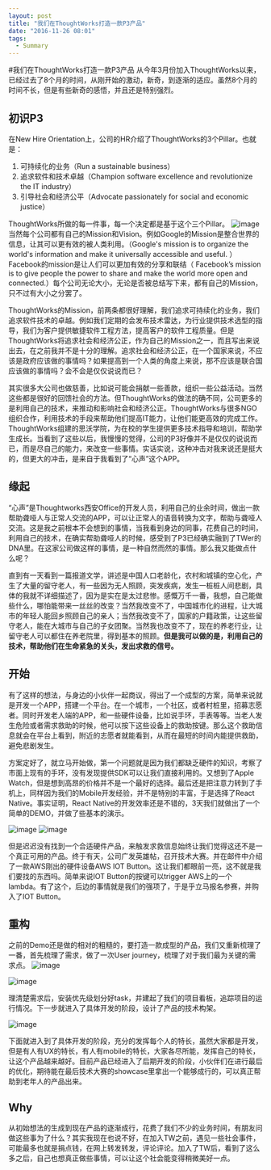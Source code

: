 ```yaml
---
layout: post
title: "我们在ThoughtWorks打造一款P3产品"
date: "2016-11-26 08:01"
tags:
  - Summary
---
```


#我们在ThoughtWorks打造一款P3产品
从今年3月份加入ThoughtWorks以来，已经过去了8个月的时间，从刚开始的激动，新奇，到逐渐的适应。虽然8个月的时间不长，但是有些新奇的感悟，并且还是特别强烈。

## 初识P3
在New Hire Orientation上，公司的HR介绍了ThoughtWorks的3个Pillar。也就是：

1. 可持续化的业务（Run a sustainable business）
2. 追求软件和技术卓越（Champion software excellence and revolutionize the IT industry）
3. 引导社会和经济公平（Advocate passionately for social and economic justice）

ThoughtWorks所做的每一件事，每一个决定都是基于这个三个Pillar。
![image]({{url}}/resources/img/TW-3Pillars.PNG)
当然每个公司都有自己的Mission和Vision。例如Google的Mission是整合世界的信息，让其可以更有效的被人类利用。（Google's mission is to organize the world's information and make it universally accessible and useful. ）Facebook的mission是让人们可以更加有效的分享和联结（ Facebook’s mission is to give people the power to share and make the world more open and connected.）每个公司无论大小，无论是否被总结写下来，都有自己的Mission，只不过有大小之分罢了。

ThoughtWorks的Mission，前两条都很好理解，我们追求可持续化的业务，我们追求软件技术的卓越。例如我们定期的会发布技术雷达，为行业提供技术选型的指导，我们为客户提供敏捷软件工程方法，提高客户的软件工程质量。但是ThoughtWorks将追求社会和经济公正，作为自己的Mission之一，而且写出来说出去，在之前我并不是十分的理解。追求社会和经济公正，在一个国家来说，不应该是政府应该做的事情吗？如果提高到一个人类的角度上来说，那不应该是联合国应该做的事情吗？会不会是仅仅说说而已？

其实很多大公司也做慈善，比如说可能会捐献一些善款，组织一些公益活动。当然这些都是很好的回馈社会的方法。但ThoughtWorks的做法的确不同，公司更多的是利用自己的技术，来推动和影响社会和经济公正。ThoughtWorks与很多NGO组织合作，利用技术的手段来帮助他们提高IT能力，让他们能更高效的完成工作。ThoughtWorks组建的思沃学院，为在校的学生提供更多技术指导和培训，帮助学生成长。当看到了这些以后，我慢慢的觉得，公司的P3好像并不是仅仅的说说而已，而是尽自己的能力，来改变一些事情。实话实说，这种冲击对我来说还是挺大的，但更大的冲击，是来自于我看到了“心声”这个APP。

## 缘起
“心声”是Thoughtworks西安Office的开发人员，利用自己的业余时间，做出一款帮助聋哑人与正常人交流的APP，可以让正常人的语音转换为文字，帮助与聋哑人交流。这是我之前根本不会想到的事情，当我看到身边的同事，花费自己的时间，利用自己的技术，在确实帮助聋哑人的时候，感受到了P3已经确实融到了TWer的DNA里。在这家公司做这样的事情，是一种自然而然的事情。那么我又能做点什么呢？

直到有一天看到一篇报道文学，讲述是中国人口老龄化，农村和城镇的空心化，产生了大量的留守老人，有一些因为无人照顾，突发疾病，发生一桩桩人间悲剧，具体的我就不详细描述了，因为是实在是太过悲惨。感慨万千一番，我想，自己能做些什么，哪怕能带来一丝丝的改变？当然我改变不了，中国城市化的进程，让大城市的年轻人能回乡照顾自己的亲人；当然我改变不了，国家的户籍政策，让这些留守老人，能在大城市与自己的子女团聚。当然我也改变不了，现在的养老行业，让留守老人可以都住在养老院里，得到基本的照顾。**但是我可以做的是，利用自己的技术，帮助他们在生命紧急的关头，发出求救的信号。**


## 开始
有了这样的想法，与身边的小伙伴一起商议，得出了一个成型的方案，简单来说就是开发一个APP，搭建一个平台。在一个城市，一个社区，或者村桩里，招募志愿者。同时开发老人端的APP，和一些硬件设备，比如说手环，手表等等。当老人发生危险或者需求救助的时候，他可以按下这些设备上的救助按键。那么这个救助信息就会在平台上看到，附近的志愿者就能看到，从而在最短的时间内能提供救助，避免悲剧发生。

方案定好了，就立马开始做，第一个问题就是因为我们都缺乏硬件的知识，考察了市面上现有的手环，没有发现提供SDK可以让我们直接利用的。又想到了Apple Watch，但是想到高昂的价格并不是一个最好的选择。最后还是把注意力转到了手机上，同样因为我们的Mobile开发经验，并不是特别的丰富，于是选择了React Native。事实证明，React Native的开发效率还是不错的，3天我们就做出了一个简单的DEMO，并做了些基本的演示。

![image]({{url}}/resources/img/AG-V1-1.PNG)
![image]({{url}}/resources/img/AG-V2-2.PNG)


但是迟迟没有找到一个合适硬件产品，来触发求救信息始终让我们觉得这还不是一个真正可用的产品。终于有天，公司广发英雄帖，召开技术大赛。并在邮件中介绍了一款AWS刚出的硬件设备AWS IOT Button。这让我们都眼前一亮，这不就是我们要找的东西吗。简单来说IOT Button的按键可以trigger AWS上的一个lambda。有了这个，后边的事情就是我们的强项了，于是乎立马报名参赛，并购入了IOT Button。

## 重构
之前的Demo还是做的相对的粗糙的，要打造一款成型的产品，我们又重新梳理了一番，首先梳理了需求，做了一次User journey，梳理了对于我们最为关键的需求点。
![image]({{url}}/resources/img/ag-user-journey.jpeg)

![image]({{url}}/resources/img/ag-task.jpeg)

理清楚需求后，安装优先级划分好task，并建起了我们的项目看板，追踪项目的运行情况。下一步就进入了具体开发的阶段，设计了产品的技术构架。

![image]({{url}}/resources/img/ag-tech-artch.jpeg)

下面就进入到了具体开发的阶段，充分的发挥每个人的特长，虽然大家都是开发，但是有人有UX的特长，有人有mobile的特长，大家各尽所能，发挥自己的特长，让这个产品越来越好。目前产品已经进入了后期开发的阶段，小伙伴们在进行最后的优化，期待能在最后技术大赛的showcase里拿出一个能够成行的，可以真正帮助到老年人的产品出来。


## Why
从初始想法的生成到现在产品的逐渐成行，花费了我们不少的业务时间，有朋友问做这些事为了什么？其实我现在也说不好，在加入TW之前，遇见一些社会事件，可能最多也就是捐点钱，在网上转发转发，评论评论。加入了TW后，看到了这么多之后，自己也想真正做些事情，可以让这个社会能变得稍微美好一点。








